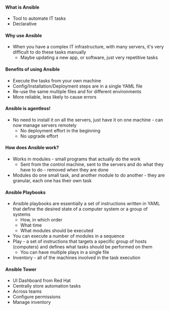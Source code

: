 
#### What is Ansible

- Tool to automate IT tasks
- Declarative


#### Why use Ansible

- When you have a complex IT infrastructure, with many servers, it's very difficult to do these tasks manually
	- Maybe updating a new app, or software, just very repetitive tasks

#### Benefits of using Ansible

- Execute the tasks from your own machine
- Config/Installation/Deployment steps are in a single YAML file
- Re-use the same multiple files and for different environments
- More reliable, less likely to cause errors


#### Ansible is agentless!

- No need to install it on all the servers, just have it on one machine - can now manage servers remotely
	- No deployment effort in the beginning
	- No upgrade effort


#### How does Ansible work?

- Works in modules - small programs that actually do the work
	- Sent from the control machine, sent to the servers and do what they have to do - removed when they are done
- Modules do one small task, and another module to do another - they are granular, each one has their own task


#### Ansible Playbooks

- Ansible playbooks are essentially a set of instructions written in YAML that define the desired state of a computer system or a group of systems
	- How, in which order
	- What time
	- What modules should be executed
- You can execute a number of modules in a sequence
- Play - a set of instructions that targets a specific group of hosts (computers) and defines what tasks should be performed on them
	- You can have multiple plays in a single file
- Inventory - all of the machines involved in the task execution


#### Ansible Tower

- UI Dashboard from Red Hat
- Centrally store automation tasks
- Across teams
- Configure permissions
- Manage inventory